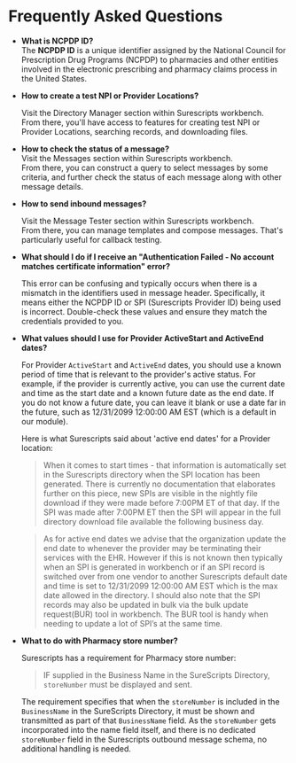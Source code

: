 # Frequently Asked Questions

* **What is NCPDP ID?**\
  The **NCPDP ID** is a unique identifier assigned by the National Council for Prescription Drug Programs (NCPDP) to pharmacies and other entities involved in the electronic prescribing and pharmacy claims process in the United States.
*   **How to create a test NPI or Provider Locations?**

    Visit the Directory Manager section within Surescripts workbench.\
    From there, you'll have access to features for creating test NPI or Provider Locations, searching records, and downloading files.
* **How to check the status of a message?**\
  Visit the Messages section within Surescripts workbench.\
  From there, you can construct a query to select messages by some criteria, and further check the status of each message along with other message details.
*   **How to send inbound messages?**

    Visit the Message Tester section within Surescripts workbench.\
    From there, you can manage templates and compose messages. That's particularly useful for callback testing.
*   **What should I do if I receive an "Authentication Failed - No account matches certificate information" error?**

    This error can be confusing and typically occurs when there is a mismatch in the identifiers used in message header. Specifically, it means either the NCPDP ID or SPI (Surescripts Provider ID) being used is incorrect. Double-check these values and ensure they match the credentials provided to you.
*   **What values should I use for Provider ActiveStart and ActiveEnd dates?**

    For Provider `ActiveStart` and `ActiveEnd` dates, you should use a known period of time that is relevant to the provider's active status. For example, if the provider is currently active, you can use the current date and time as the start date and a known future date as the end date. If you do not know a future date, you can leave it blank or use a date far in the future, such as 12/31/2099 12:00:00 AM EST (which is a default in our module).

    Here is what Surescripts said about 'active end dates' for a Provider location:

    > When it comes to start times - that information is automatically set in the Surescripts directory when the SPI location has been generated. There is currently no documentation that elaborates further on this piece, new SPIs are visible in the nightly file download if they were made before 7:00PM ET of that day. If the SPI was made after 7:00PM ET then the SPI will appear in the full directory download file available the following business day.

    > As for active end dates we advise that the organization update the end date to whenever the provider may be terminating their services with the EHR. However if this is not known then typically when an SPI is generated in workbench or if an SPI record is switched over from one vendor to another Surescripts default date and time is set to 12/31/2099 12:00:00 AM EST which is the max date allowed in the directory. I should also note that the SPI records may also be updated in bulk via the bulk update request(BUR) tool in workbench. The BUR tool is handy when needing to update a lot of SPI’s at the same time.
*   **What to do with Pharmacy store number?**

    Surescripts has a requirement for Pharmacy store number:

    > IF supplied in the Business Name in the SureScripts Directory, `storeNumber` must be displayed and sent.

    The requirement specifies that when the `storeNumber` is included in the `BusinessName` in the SureScripts Directory, it must be shown and transmitted as part of that `BusinessName` field. As the `storeNumber` gets incorporated into the name field itself, and there is no dedicated `storeNumber` field in the Surescripts outbound message schema, no additional handling is needed.
